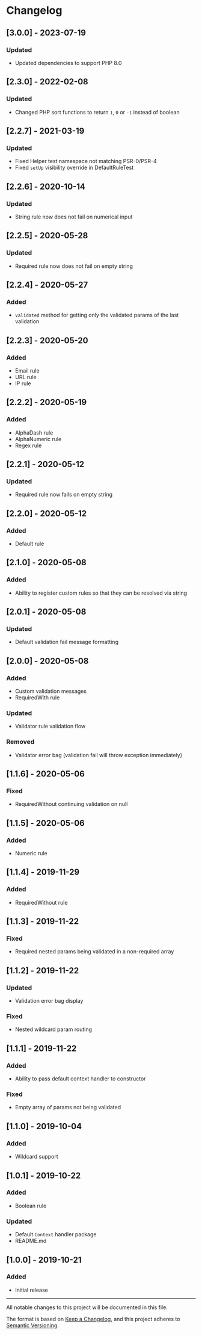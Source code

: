# Changelog

## [3.0.0] - 2023-07-19
### Updated
- Updated dependencies to support PHP 8.0

## [2.3.0] - 2022-02-08
### Updated
- Changed PHP sort functions to return `1`, `0` or `-1` instead of boolean

## [2.2.7] - 2021-03-19
### Updated
- Fixed Helper test namespace not matching PSR-0/PSR-4
- Fixed `setUp` visibility override in DefaultRuleTest

## [2.2.6] - 2020-10-14
### Updated
- String rule now does not fail on numerical input

## [2.2.5] - 2020-05-28
### Updated
- Required rule now does not fail on empty string

## [2.2.4] - 2020-05-27
### Added
- `validated` method for getting only the validated params of the last validation

## [2.2.3] - 2020-05-20
### Added
- Email rule
- URL rule
- IP rule

## [2.2.2] - 2020-05-19
### Added
- AlphaDash rule
- AlphaNumeric rule
- Regex rule

## [2.2.1] - 2020-05-12
### Updated
- Required rule now fails on empty string

## [2.2.0] - 2020-05-12
### Added
- Default rule

## [2.1.0] - 2020-05-08
### Added
- Ability to register custom rules so that they can be resolved via string

## [2.0.1] - 2020-05-08
### Updated
- Default validation fail message formatting

## [2.0.0] - 2020-05-08
### Added
- Custom validation messages
- RequiredWith rule
### Updated
- Validator rule validation flow
### Removed
- Validator error bag (validation fail will throw exception immediately)

## [1.1.6] - 2020-05-06
### Fixed
- RequiredWithout continuing validation on null

## [1.1.5] - 2020-05-06
### Added
- Numeric rule

## [1.1.4] - 2019-11-29
### Added
- RequiredWithout rule

## [1.1.3] - 2019-11-22
### Fixed
- Required nested params being validated in a non-required array

## [1.1.2] - 2019-11-22
### Updated
- Validation error bag display
### Fixed
- Nested wildcard param routing

## [1.1.1] - 2019-11-22
### Added
- Ability to pass default context handler to constructor
### Fixed
- Empty array of params not being validated

## [1.1.0] - 2019-10-04
### Added
- Wildcard support

## [1.0.1] - 2019-10-22
### Added
- Boolean rule
### Updated
- Default `Context` handler package
- README.md

## [1.0.0] - 2019-10-21
### Added
- Initial release
 
 
___
All notable changes to this project will be documented in this file.

The format is based on [Keep a Changelog](https://keepachangelog.com/en/1.0.0/),
and this project adheres to [Semantic Versioning](https://semver.org/spec/v2.0.0.html).
